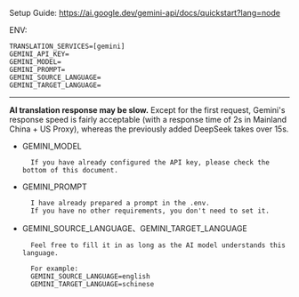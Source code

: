 Setup Guide: https://ai.google.dev/gemini-api/docs/quickstart?lang=node

ENV:
```
TRANSLATION_SERVICES=[gemini]
GEMINI_API_KEY=
GEMINI_MODEL=  
GEMINI_PROMPT=  
GEMINI_SOURCE_LANGUAGE=
GEMINI_TARGET_LANGUAGE=
```
---

**AI translation response may be slow.**
Except for the first request, Gemini's response speed is fairly acceptable (with a response time of 2s in Mainland China + US Proxy), whereas the previously added DeepSeek takes over 15s.

- GEMINI_MODEL

		If you have already configured the API key, please check the bottom of this document.

- GEMINI_PROMPT

		I have already prepared a prompt in the .env. 
		If you have no other requirements, you don't need to set it.

- GEMINI_SOURCE_LANGUAGE、GEMINI_TARGET_LANGUAGE

		Feel free to fill it in as long as the AI model understands this language.
		
		For example: 
		GEMINI_SOURCE_LANGUAGE=english
		GEMINI_TARGET_LANGUAGE=schinese